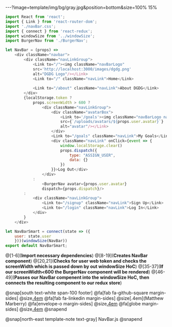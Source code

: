 ---?image=template/img/bg/gray.jpg&position=bottom&size=100% 15%
```javascript
import React from 'react';
import { Link } from 'react-router-dom';
import './navBar.css';
import { connect } from 'react-redux';
import windowSize from '../windowSize';
import BurgerNav from './BurgerNav';

let NavBar = (props) =>
    <div className="navbar">
        <div className="navLinkGroup">
            <Link to="/"><img className="navBarLogo" 
            src='http://localhost:3000/images/dgdg.png' 
            alt="DGDG Logo"/></Link>
            <Link to="/" className="navLink">Home</Link>
            
            <Link to="/about" className="navLink">About DGDG</Link>
        </div>
        {localStorage.token ?
            props.screenWidth > 600 ?
                <div className="navLinkGroup">
                    <div className="avatarBox">
                        <Link to='/goals'><img className="navBarLogo navBarAvatar" 
                        src={`/uploads/avatars/${props.user.avatar}`}
                        alt="avatar"/></Link>
                    </div>
                    <Link to="/goals" className="navLink">My Goals</Link>
                    <div className="navLink" onClick={event => {
                        window.localStorage.clear()
                        props.dispatch({
                            type: "ASSIGN_USER", 
                            data: {}
                        })
                    }}>Log Out</div>
                </div>
            :
                <BurgerNav avatar={props.user.avatar} 
                dispatch={props.dispatch}/>
        :
            <div className="navLinkGroup">
                <Link to="/signup" className="navLink">Sign Up</Link>
                <Link to="/login" className="navLink">Log In</Link>
            </div>
        }
    </div>

let NavBarSmart = connect(state => ({
    user: state.user
    }))(windowSize(NavBar))
export default NavBarSmart;
```

@[1-6](**Import necessary dependencies**)
@[8-19](**Creates NavBar component**)
@[20,21](**Checks for user web token and checks the screenWidth which is passed down by out windowSize HoC**)
@[35-37](**If our screenWidth<600 the BurgerNav component will be rendered**)
@[46-49](**Passes our NavBar compenent into the windowSize HoC, then connects the resulting component to our redux store**)

@snap[south text-white span-100 footer]
@fa[fab fa-github-square margin-sides]
@size[.4em](marberrym)
@fa[fab fa-linkedin margin-sides]
@size[.4em](Matthew Marberry)
@fa[envelope-o margin-sides]
@size[.4em](marberrym@gmail.com)
@fa[globe margin-sides]
@size[.4em](matthew-marberry.com)
@snapend

@snap[north-east template-note text-gray]
NavBar.js
@snapend